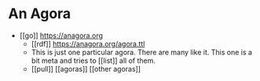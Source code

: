 # An Agora

- [[go]] https://anagora.org
  - [[rdf]] https://anagora.org/agora.ttl
  - This is just one particular agora. There are many like it.  This one is a bit meta and tries to [[list]] all of them.
  - [[pull]] [[agoras]] [[other agoras]]


